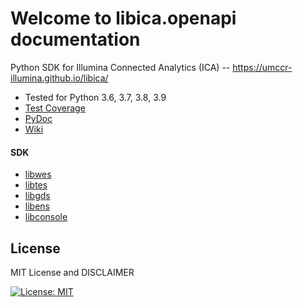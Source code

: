 # Welcome to libica.openapi documentation

Python SDK for Illumina Connected Analytics (ICA) -- https://umccr-illumina.github.io/libica/

- Tested for Python 3.6, 3.7, 3.8, 3.9
- [Test Coverage](https://umccr-illumina.github.io/libica/coverage/)
- [PyDoc](https://umccr-illumina.github.io/libica/libica/)
- [Wiki](https://github.com/umccr-illumina/libica/wiki)

#### SDK

- [libwes](libwes)
- [libtes](libtes)
- [libgds](libgds)
- [libens](libens)
- [libconsole](libconsole)

## License

MIT License and DISCLAIMER

[![License: MIT](https://img.shields.io/badge/License-MIT-yellow.svg)](https://opensource.org/licenses/MIT)
